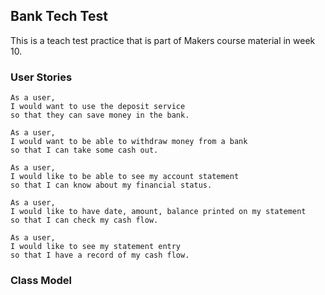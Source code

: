 ## Bank Tech Test

This is a teach test practice that is part of Makers course material in week 10.

### User Stories
```
As a user,
I would want to use the deposit service
so that they can save money in the bank.
```
```
As a user,
I would want to be able to withdraw money from a bank
so that I can take some cash out.
```
```
As a user,
I would like to be able to see my account statement
so that I can know about my financial status.
```
```
As a user,
I would like to have date, amount, balance printed on my statement
so that I can check my cash flow.
```
```
As a user,
I would like to see my statement entry
so that I have a record of my cash flow.
```
### Class Model
